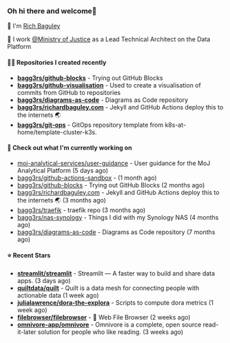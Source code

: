 ### Oh hi there and welcome👋

👐 I'm [Rich Baguley](https://richardbaguley.com/about)

🏢 I work [@Ministry of Justice](https://github.com/ministryofjustice) as a Lead Technical Architect on the Data Platform

#### 👨‍💻 Repositories I created recently
- **[bagg3rs/github-blocks](https://github.com/bagg3rs/github-blocks)** - Trying out GitHub Blocks
- **[bagg3rs/github-visualisation](https://github.com/bagg3rs/github-visualisation)** - Used to create a visualisation of commits from GitHub to repositories
- **[bagg3rs/diagrams-as-code](https://github.com/bagg3rs/diagrams-as-code)** - Diagrams as Code repository
- **[bagg3rs/richardbaguley.com](https://github.com/bagg3rs/richardbaguley.com)** - Jekyll and GitHub Actions deploy this to the internets 🌏
- **[bagg3rs/git-ops](https://github.com/bagg3rs/git-ops)** - GitOps repository template from k8s-at-home/template-cluster-k3s.

#### 👷 Check out what I'm currently working on

- [moj-analytical-services/user-guidance](https://github.com/moj-analytical-services/user-guidance) - User guidance for the MoJ Analytical Platform (5 days ago)
- [bagg3rs/github-actions-sandbox](https://github.com/bagg3rs/github-actions-sandbox) -  (1 month ago)
- [bagg3rs/github-blocks](https://github.com/bagg3rs/github-blocks) - Trying out GitHub Blocks (2 months ago)
- [bagg3rs/richardbaguley.com](https://github.com/bagg3rs/richardbaguley.com) - Jekyll and GitHub Actions deploy this to the internets 🌏 (3 months ago)
- [bagg3rs/traefik](https://github.com/bagg3rs/traefik) - traefik repo (3 months ago)
- [bagg3rs/nas-synology](https://github.com/bagg3rs/nas-synology) - Things I did with my Synology NAS (4 months ago)
- [bagg3rs/diagrams-as-code](https://github.com/bagg3rs/diagrams-as-code) - Diagrams as Code repository (7 months ago)

#### ⭐ Recent Stars


- **[streamlit/streamlit](https://github.com/streamlit/streamlit)** - Streamlit — A faster way to build and share data apps. (3 days ago)
- **[quiltdata/quilt](https://github.com/quiltdata/quilt)** - Quilt is a data mesh for connecting people with actionable data (1 week ago)
- **[julialawrence/dora-the-explora](https://github.com/julialawrence/dora-the-explora)** - Scripts to compute dora metrics (1 week ago)
- **[filebrowser/filebrowser](https://github.com/filebrowser/filebrowser)** - 📂 Web File Browser (2 weeks ago)
- **[omnivore-app/omnivore](https://github.com/omnivore-app/omnivore)** - Omnivore is a complete, open source read-it-later solution for people who like reading. (3 weeks ago)
